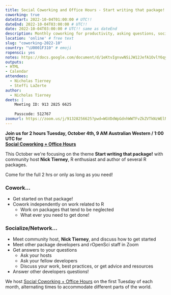 ```yaml
---
title: Social Coworking and Office Hours - Start writing that package!
coworking: true
dateStart: 2022-10-04T01:00:00 # UTC!!
dateEnd: 2022-10-04T03:00:00 # UTC!!
date: 2022-10-04T03:00:00 # UTC!! same as dateEnd
description: Monthly coworking for productivity, asking questions, socializing
location: 'online' # free text
slug: "coworking-2022-10"
country: "\U0001F310" # emoji
ropensci: yes
notes: https://docs.google.com/document/d/1eKtvIgnvwNSiJW12JefA1OvlY6qyGG6Yh8TqLze0Nl8/edit
outputs: 
- HTML
- Calendar 
attendees:
  - Nicholas Tierney
  - Steffi LaZerte
author:
  - Nicholas Tierney
deets: |
    Meeting ID: 913 2825 6625
    
    Passcode: 512767
zoomurl: https://zoom.us/j/91328256625?pwd=WGVDdWpGdnhWWTFvZkZVTkNzWElNQT09 
---
```


<!--
```{r}
d <- lubridate::ymd_hms("2022-10-04 09:00:00", tz = "Australia/Perth")
lubridate::with_tz(d, "UTC")
lubridate::with_tz(d, "America/Winnipeg")
lubridate::with_tz(d, "America/Vancouver")
```
-->

**Join us for 2 hours Tuesday, October 4th, 9 AM Australian Western / 1:00 UTC for<br>[Social Coworking + Office Hours](/blog/2021/08/17/coworking-sessions/)**

This October we're focusing on the theme **Start writing that package!** 
with community host **Nick Tierney**, R enthusiast and author of several R packages.

Come for the full 2 hrs or only as long as you need!

### Cowork...

- Get started on that package!
- Cowork independently on work related to R
  - Work on packages that tend to be neglected
  - What ever you need to get done!
  
### Socialize/Network... 

- Meet community host, **Nick Tierney**, and discuss how to get started
- Meet other package developers and rOpenSci staff in Zoom
- Get answers to your questions
  - Ask your hosts
  - Ask your fellow developers
  - Discuss your work, best practices, or get advice and resources
- Answer other developers questions!

We host [Social Coworking + Office Hours](/blog/2021/08/17/coworking-sessions/) on the first Tuesday of each month, alternating times to accommodate different parts of the world.